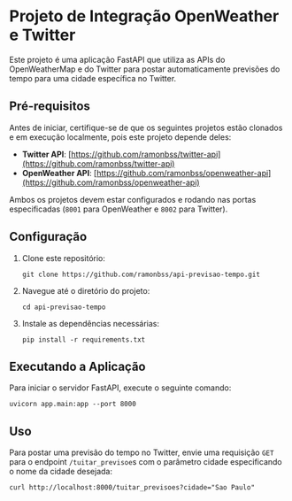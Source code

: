 # Projeto de Integração OpenWeather e Twitter

Este projeto é uma aplicação FastAPI que utiliza as APIs do OpenWeatherMap e do Twitter para postar automaticamente previsões do tempo para uma cidade específica no Twitter.

## Pré-requisitos

Antes de iniciar, certifique-se de que os seguintes projetos estão clonados e em execução localmente, pois este projeto depende deles:

- **Twitter API**: [https://github.com/ramonbss/twitter-api](https://github.com/ramonbss/twitter-api)
- **OpenWeather API**: [https://github.com/ramonbss/openweather-api](https://github.com/ramonbss/openweather-api)

Ambos os projetos devem estar configurados e rodando nas portas especificadas (`8001` para OpenWeather e `8002` para Twitter).

## Configuração

1. Clone este repositório:
   ```
   git clone https://github.com/ramonbss/api-previsao-tempo.git
   ```
1. Navegue até o diretório do projeto:
   ```
   cd api-previsao-tempo
   ```
1. Instale as dependências necessárias:
   ```
   pip install -r requirements.txt
   ```

## Executando a Aplicação
Para iniciar o servidor FastAPI, execute o seguinte comando:
```
uvicorn app.main:app --port 8000
```

## Uso
Para postar uma previsão do tempo no Twitter, envie uma requisição `GET` para o endpoint `/tuitar_previsoe`s com o parâmetro cidade especificando o nome da cidade desejada:
```
curl http://localhost:8000/tuitar_previsoes?cidade="Sao Paulo"
```